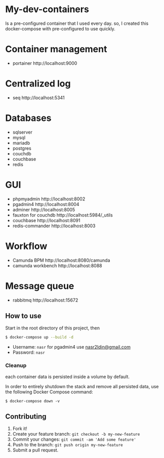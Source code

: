 # My-dev-containers

Is a pre-configured container that I used every day. so, I created this docker-compose with pre-configured to use quickly.

# Container management
- portainer http://localhost:9000

# Centralized log
- seq http://localhost:5341

# Databases
- sqlserver
- mysql
- mariadb
- postgres
- couchdb
- couchbase
- redis

# GUI
- phpmyadmin http://localhost:8002
- pgadmin4 http://localhost:8004
- adminer http://localhost:8005
- fauxton for couchdb http://localhost:5984/_utils
- couchbase http://localhost:8091
- redis-commander http://localhost:8003

# Workflow
- Camunda BPM http://localhost:8080/camunda
- camunda workbench http://localhost:8088

# Message queue
- rabbitmq http://localhost:15672

## How to use
Start in the root directory of this project, then

```bash
$ docker-compose up --build -d
```

* Username: `nasr` for pgadmin4 use nasr2ldin@gmail.com
* Password: `nasr`

### Cleanup

each container data is persisted inside a volume by default.

In order to entirely shutdown the stack and remove all persisted data, use the following Docker Compose command:

```console
$ docker-compose down -v
```

## Contributing

1. Fork it!
2. Create your feature branch: `git checkout -b my-new-feature`
3. Commit your changes: `git commit -am 'Add some feature'`
4. Push to the branch: `git push origin my-new-feature`
5. Submit a pull request.